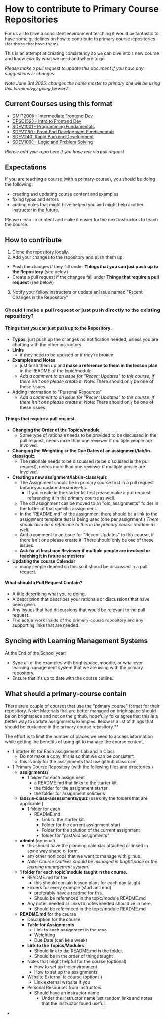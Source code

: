 # How to contribute to Primary Course Repositories

For us all to have a consistent environment teaching it would be fantastic to have some guidelines on how to contribute to primary course repositories (for those that have them).

This is an attempt at creating consistency so we can dive into a new course and know exactly what we need and where to go.

*Please make a pull request to update this document if you have any suggestions or changes.*

*Note June 3rd 2025: changed the name master to primary and will be using this terminology going forward.*

## Current Courses using this format

- [DMIT2008 - Intermediate Frontend Dev](https://github.com/dmit-2008/master-course)
- [CPSC1520 - Intro to Frontend Dev](https://github.com/CPSC-1520/master-course/tree/master)
- [SDEV1001 - Programming Fundamentals](https://github.com/SDEV-NAIT/SDEV1001?tab=readme-ov-file)
- [SDEV1150 - Front End Development Fundamentals](https://github.com/SDEV-NAIT/SDEV1150)
- [SDEV2401 Rapid Backend Development](https://github.com/SDEV-NAIT/SDEV2401/tree/main)
- [SDEV1000 - Logic and Problem Solving](https://github.com/SDEV-NAIT/SDEV1000)

*Please add your repo here if you have one via pull request*

## Expectations

If you are teaching a course (with a primary-course), you should be doing the following:
- creating and updating course content and examples
- fixing typos and errors
- adding notes that might have helped you and might help another instructor in the future.

Please clean up content and make it easier for the next instructors to teach the course.

## How to contribute

1. Clone the repository locally.
2. Add your changes to the repository and push them up:
  - Push the changes if they fall under  **Things that you can just push up to the Repository** (see below)
  - Create a pull request if the changes fall under **Things that require a pull request** (see below)
3. Notify your fellow instructors or update an issue named "Recent Changes in the Repository"

### Should I make a pull request or just push directly to the existing repository?

#### Things that you can just push up to the Repository.
- **Typos**, just push up the changes no notification needed, unless you are chatting with the other instructors.
- **Links**
  - if they need to be updated or if they're broken.
- **Examples and Notes**
  - just push them up and **make a reference to them in the lesson plan** in the README of the topic/module.
  - *Add a comment to an issue for "Recent Updates" to this course, if there isn't one please create it.* Note: There should only be one of these issues.
- Adding information to "Personal Resources"
  - *Add a comment to an issue for "Recent Updates" to this course, if there isn't one please create it.* Note: There should only be one of these issues.

#### Things that require a pull request.
- **Changing the Order of the Topics/module.**
  - Some type of rationale needs to be provided to be discussed in the pull request, needs more than one reviewer if multiple people are involved.
- **Changing the Weighting or the Due Dates of an assignment/lab/in-class/quiz.**
  - The rationale needs to be discussed (to be discussed in the pull request), needs more than one reviewer if multiple people are involved.
- **Creating a new assignment/lab/in-class/quiz**
  - The Assignment should be in primary course first in a pull request before you update the starter-kit.
    - If you create in the starter kit first please make a pull request referencing it in the primary course as well.
  - The old assignment can be moved to an "old_assignments" folder in the folder of that specific assignment.
  - In the "README.md" of the assignment there should be a link to the assignment template that is being used (one per assignment.) *There should also be a reference to this in the primary course readme as well.*
  - Add a comment to an issue for "Recent Updates" to this course, if there isn't one please create it. There should only be one of these issues.
  - **Ask for at least one Reviewer if multiple people are involved or teaching it in future semesters**
- **Updating the course Calendar**
  - many people depend on this so it should be discussed in a pull request.

#### What should a Pull Request Contain?
- A title describing what you're doing.
- A description that describes your rationale or discussions that have been given.
- Any issues that had discussions that would be relevant to the pull request.
- The actual work inside of the primary-course repository and any supporting links that are needed.

## Syncing with Learning Management Systems
At the End of the School year:
- Sync all of the examples with brightspace, moodle, or what ever learning management system that we are using with the primary repository.
- Ensure that it's up to date with the course outline.

## What should a primary-course contain
There are a couple of courses that use the "primary course" format for their repository.
Note: Materials that are better managed on brightspace should be on brightspace and not on the github, hopefully folks agree that this is a better way to update assignments/examples.
Below is a list of things that should be contained in the primary course repository.**

The effort is to limit the number of places we need to access information while getting the benefits of using git to manage the course content.
- 1 Starter Kit for Each assignment, Lab and In Class
    - Do not make a copy, this is so that we can be consistent.
    - this is only for the assignments that use github classroom.
- 1 Primary Course Repository (with the following files and directories.)
  - **assignments/**
    - 1 folder for each assignment
      - a README.md that links to the starter kit.
      - the folder for the assignment starter
      - the folder for assignment solutions
  - **labs/in-class-assessments/quiz** (use only the folders that are applicable.)
    - 1 folder for each
      - README.md
        - Link to the starter kit.
        - Folder for the current assignment start
        - Folder for the solution of the current assignment
        - folder for "past/old assignments"
  - **admin/** (optional)
    - this should have the planning calendar attached or linked in some way shape or form.
    - any other non code that we want to manage with github.
    - *Note: Course Outlines should be managed in brightspace or the learning management system.*
  - **1 folder for each topic/module taught in the course.**
    - README.md for the
      - this should contain lesson plans for each day taught
    - Folders for every example (start and end)
      - preferably have a readme for this.
      - Should be referenced in the topic/module README.md
    - Any notes needed or links to notes needed should be in here.
      - Should be referenced in the topic/module README.md
  - **README.md** for the course
    - Description for the course
    - **Table for Assignments**
      - Link to each assignment in the repo
      - Weighting
      - Due Date (can be a week)
    - **Link to the Topics/Modules**
      - Should link to the README.md in the folder.
      - Should be in the order of things taught
    - Notes that might helpful for the course (optional)
      - How to set up the environment
      - How to set up the assignments
    - Website External to course (optional)
      - Link external website if you
    - Personal Resources from Instructors
      - Should have an instructor name
        - Under the instructor name just random links and notes that the instructor found useful.

*
